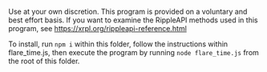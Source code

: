 Use at your own discretion. This program is provided on a voluntary and best 
effort basis. If you want to examine the RippleAPI methods used in this program, 
see https://xrpl.org/rippleapi-reference.html

To install, run `npm i` within this folder, follow the instructions within flare_time.js,
then execute the program by running `node flare_time.js` from the root of this folder.
